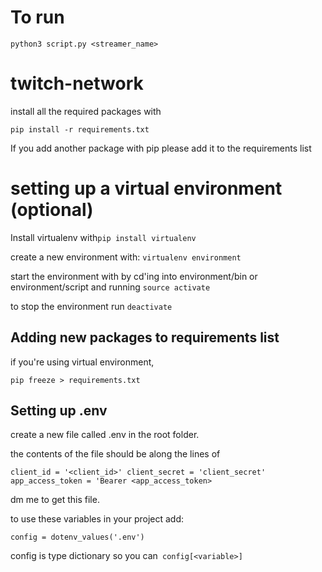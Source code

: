 # To run

`python3 script.py <streamer_name>`

# twitch-network

install all the required packages with

`pip install -r requirements.txt`

If you add another package with pip please add it to the requirements list

# setting up a virtual environment (optional)

Install virtualenv with`pip install virtualenv`

create a new environment with: `virtualenv environment`

start the environment with by cd'ing into environment/bin or environment/script and running `source activate`

to stop the environment run `deactivate`

## Adding new packages to requirements list

if you're using virtual environment,

`pip freeze > requirements.txt `

## Setting up .env

create a new file called .env in the root folder.

the contents of the file should be along the lines of

`client_id = '<client_id>'
client_secret = 'client_secret'
app_access_token = 'Bearer <app_access_token>`

dm me to get this file.

to use these variables in your project add:

`config = dotenv_values('.env')`

config is type dictionary so you can` config[<variable>]`
